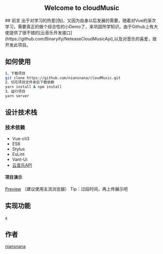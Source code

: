 <h2 align="center">Welcome to cloudMusic</h2>
## 前言
出于对学习的热爱[伪]，又因为自身以后发展的需要，随着对Vue的渐次学习，需要真正的做个综合性的小Demo了，来巩固所学知识。由于Github上有大佬提供了很不错的[云音乐开发接口](https://github.com/Binaryify/NeteaseCloudMusicApi),以及对音乐的喜爱，故开发此项目。

## 如何使用

```sh
1、下载项目
git clone https://github.com/niansnana/cloudMusic.git
2、切花项目文件夹后下载依赖
yarn install & npm install
3、运行项目
yarn server
```

## 设计技术栈

### 技术依赖

- Vue-cli3
- ES6
- Stylus
- EsLint
- Vant-Ui
- [云音乐API](https://github.com/Binaryify/NeteaseCloudMusicApi)

#### 项目演示

[Preview](#) （建议使用主流浏览器）	Tip：过段时间，再上传展示吧

## 实现功能

s

## 作者

[niansnana](https://niansnana.github.io/vuepress/about/)